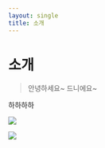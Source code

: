 ```yaml
---
layout: single
title: 소개
---
```

# 소개
> 안녕하세요~ 드니에요~


하하하하

![](../2023-02-26-23-11-18.png)

![](../2023-02-26-23-11-44.png)
